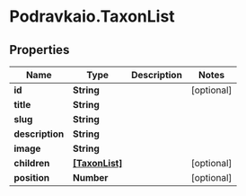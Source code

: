 # Podravkaio.TaxonList

## Properties
Name | Type | Description | Notes
------------ | ------------- | ------------- | -------------
**id** | **String** |  | [optional] 
**title** | **String** |  | 
**slug** | **String** |  | 
**description** | **String** |  | 
**image** | **String** |  | 
**children** | [**[TaxonList]**](TaxonList.md) |  | [optional] 
**position** | **Number** |  | [optional] 


